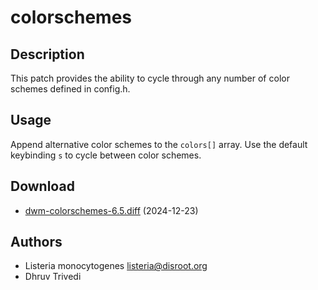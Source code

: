 colorschemes
============

Description
-----------
This patch provides the ability to cycle through any number of color schemes
defined in config.h.

Usage
-----
Append alternative color schemes to the `colors[]` array.
Use the default keybinding `s` to cycle between color schemes.

Download
--------
* [dwm-colorschemes-6.5.diff](dwm-colorschemes-6.5.diff) (2024-12-23)

Authors
-------
* Listeria monocytogenes <listeria@disroot.org>
* Dhruv Trivedi
